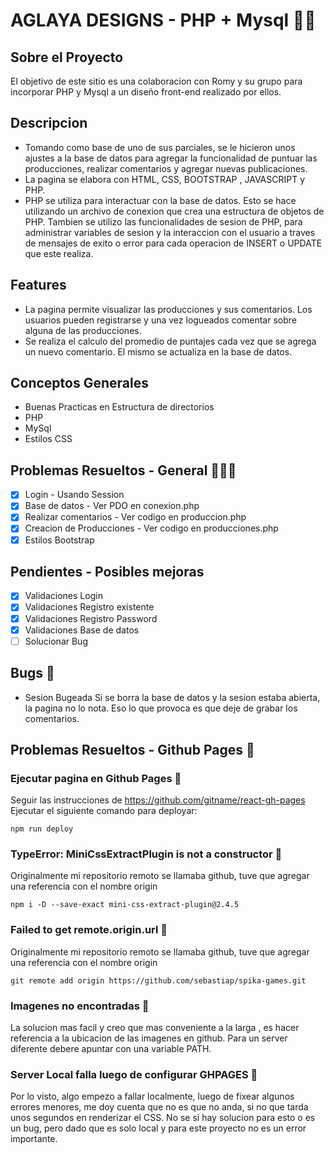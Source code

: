 # AGLAYA DESIGNS - PHP + Mysql 🎥🐐

## Sobre el Proyecto
El objetivo de este sitio es una colaboracion con Romy y su grupo para incorporar PHP y Mysql a un diseño front-end realizado por ellos. 

## Descripcion

* Tomando como base de uno de sus parciales, se le hicieron unos ajustes a la base de datos para agregar la funcionalidad de puntuar las producciones, realizar comentarios y agregar nuevas publicaciones. 
* La pagina se elabora con HTML, CSS, BOOTSTRAP , JAVASCRIPT y PHP. 
* PHP se utiliza para interactuar con la base de datos. Esto se hace utilizando un archivo de conexion que crea una estructura de objetos de PHP.
Tambien se utilizo las funcionalidades de sesion de PHP, para administrar variables de sesion y la interaccion con el usuario a traves de mensajes de exito o error para cada operacion de INSERT o UPDATE que este realiza.

## Features
* La pagina permite visualizar las producciones y sus comentarios. Los usuarios pueden registrarse y una vez logueados comentar sobre alguna de las producciones.
* Se realiza el calculo del promedio de puntajes cada vez que se agrega un nuevo comentario. El mismo se actualiza en la base de datos.

## Conceptos Generales
* Buenas Practicas en Estructura de directorios
* PHP
* MySql
* Estilos CSS


## Problemas Resueltos - General 🐛🦗🐞
- [x] Login - Usando Session
- [x] Base de datos - Ver PDO en conexion.php
- [x] Realizar comentarios - Ver codigo en produccion.php
- [x] Creacion de Producciones - Ver codigo en producciones.php
- [x] Estilos Bootstrap

## Pendientes - Posibles mejoras
- [X] Validaciones Login 
- [X] Validaciones Registro existente
- [X] Validaciones Registro Password
- [X] Validaciones Base de datos 
- [ ] Solucionar Bug 

## Bugs 🦗
* Sesion Bugeada 
Si se borra la base de datos y la sesion estaba abierta, la pagina no lo nota. Eso lo que provoca es que deje de grabar los comentarios.

## Problemas Resueltos - Github Pages 🐛

### Ejecutar pagina en Github Pages 🦋
Seguir las instrucciones de https://github.com/gitname/react-gh-pages
Ejecutar el siguiente comando para deployar:
~~~
npm run deploy
~~~

### TypeError: MiniCssExtractPlugin is not a constructor 🦋
Originalmente mi repositorio remoto se llamaba github, tuve que agregar una referencia con el nombre origin
~~~
npm i -D --save-exact mini-css-extract-plugin@2.4.5
~~~

### Failed to get remote.origin.url 🦋
Originalmente mi repositorio remoto se llamaba github, tuve que agregar una referencia con el nombre origin
~~~
git remote add origin https://github.com/sebastiap/spika-games.git
~~~

### Imagenes no encontradas 🐜
La solucion mas facil y creo que mas conveniente a la larga , es hacer referencia a la ubicacion de las imagenes en github. Para un server diferente debere apuntar con
una variable PATH.

### Server Local falla luego de configurar GHPAGES 🐜
Por lo visto, algo empezo a fallar localmente, luego de fixear algunos errores menores, me doy cuenta que no es que no anda, si no que tarda unos segundos en renderizar el CSS.
No se si hay solucion para esto o es un bug, pero dado que es solo local y para este proyecto no es un error importante.
